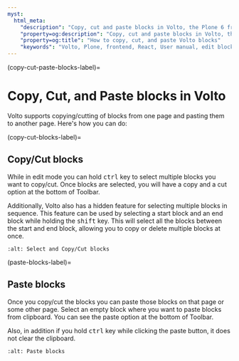 ```yaml
---
myst:
  html_meta:
    "description": "Copy, cut and paste blocks in Volto, the Plone 6 frontend."
    "property=og:description": "Copy, cut and paste blocks in Volto, the Plone 6 frontend."
    "property=og:title": "How to copy, cut, and paste Volto blocks"
    "keywords": "Volto, Plone, frontend, React, User manual, edit blocks, copy, cut, paste"
---
```


(copy-cut-paste-blocks-label)=

# Copy, Cut, and Paste blocks in Volto

Volto supports copying/cutting of blocks from one page and pasting them to another page. Here's how you can do:

(copy-cut-blocks-label)=

## Copy/Cut blocks

While in edit mode you can hold <kbd>ctrl</kbd> key to select multiple blocks you want to copy/cut.
Once blocks are selected, you will have a copy <i class="fas fa-copy"></i> and a cut <i class="fas fa-cut"></i> option at the bottom of Toolbar.

Additionally, Volto also has a hidden feature for selecting multiple blocks in sequence.
This feature can be used by selecting a start block and an end block while holding the <kbd>shift</kbd> key.
This will select all the blocks between the start and end block, allowing you to copy or delete multiple blocks at once.

```{image} ../_static/user-manual/blocks/block-copy-cut.gif
:alt: Select and Copy/Cut blocks
```

(paste-blocks-label)=

## Paste blocks

Once you copy/cut the blocks you can paste those blocks on that page or some other page.
Select an empty block where you want to paste blocks from clipboard.
You can see the paste option <i class="fas fa-clipboard"></i> at the bottom of Toolbar.

Also, in addition if you hold <kbd>ctrl</kbd> key while clicking the paste button, it does not clear the clipboard.

```{image} ../_static/user-manual/blocks/block-paste.gif
:alt: Paste blocks
```